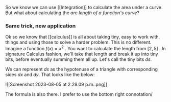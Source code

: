 So we know we can use [[Integration]] to calculate the area under a curve. But what about calculating the *arc length of a function's curve*? 

### Same trick, new application
Ok so we know that [[calculus]] is all about taking tiny, easy to work with, things and using those to solve a harder problem. This is no different. Imagine a function $f(x)=x^2$ . You want to calculate the length from $[2,5]$ . In signature Calculus fashion, we'll take that length and break it up into tiny bits, before eventually summing them all up. Let's call the tiny bits $ds$.

We can represent $ds$ as the hypotenuse of a triangle with corresponding sides $dx$ and $dy$. That looks like the below:

![[Screenshot 2023-08-05 at 2.28.09 p.m..png]]

The formula is also there. I prefer to use the bottom right connotation/